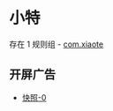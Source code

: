 # 小特

存在 1 规则组 - [com.xiaote](/src/apps/com.xiaote.ts)

## 开屏广告

- [快照-0](https://i.gkd.li/i/14035706)
